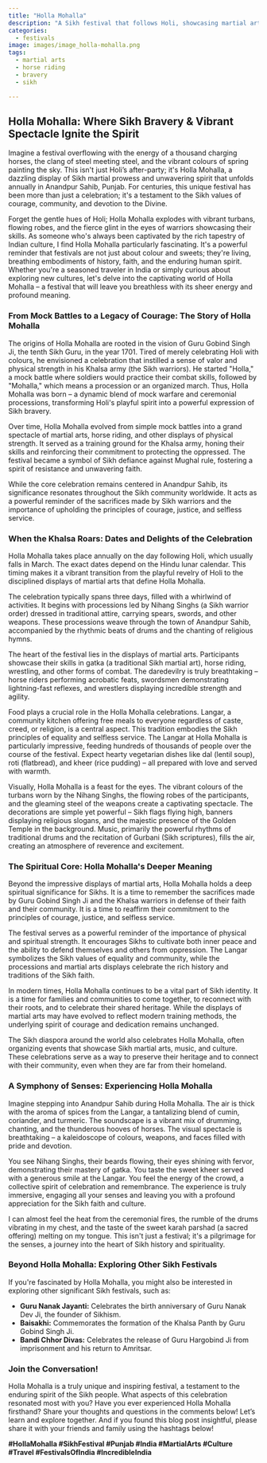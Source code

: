 ```yaml
---
title: "Holla Mohalla"
description: "A Sikh festival that follows Holi, showcasing martial arts, horse riding, and other displays of physical strength and bravery."
categories:
  - festivals
image: images/image_holla-mohalla.png
tags:
  - martial arts
  - horse riding
  - bravery
  - sikh

---
```


## Holla Mohalla: Where Sikh Bravery & Vibrant Spectacle Ignite the Spirit

Imagine a festival overflowing with the energy of a thousand charging horses, the clang of steel meeting steel, and the vibrant colours of spring painting the sky. This isn't just Holi’s after-party; it's Holla Mohalla, a dazzling display of Sikh martial prowess and unwavering spirit that unfolds annually in Anandpur Sahib, Punjab. For centuries, this unique festival has been more than just a celebration; it's a testament to the Sikh values of courage, community, and devotion to the Divine.

Forget the gentle hues of Holi; Holla Mohalla explodes with vibrant turbans, flowing robes, and the fierce glint in the eyes of warriors showcasing their skills. As someone who's always been captivated by the rich tapestry of Indian culture, I find Holla Mohalla particularly fascinating. It's a powerful reminder that festivals are not just about colour and sweets; they're living, breathing embodiments of history, faith, and the enduring human spirit. Whether you're a seasoned traveler in India or simply curious about exploring new cultures, let's delve into the captivating world of Holla Mohalla – a festival that will leave you breathless with its sheer energy and profound meaning.

### From Mock Battles to a Legacy of Courage: The Story of Holla Mohalla

The origins of Holla Mohalla are rooted in the vision of Guru Gobind Singh Ji, the tenth Sikh Guru, in the year 1701. Tired of merely celebrating Holi with colours, he envisioned a celebration that instilled a sense of valor and physical strength in his Khalsa army (the Sikh warriors). He started "Holla," a mock battle where soldiers would practice their combat skills, followed by "Mohalla," which means a procession or an organized march. Thus, Holla Mohalla was born – a dynamic blend of mock warfare and ceremonial processions, transforming Holi's playful spirit into a powerful expression of Sikh bravery.

Over time, Holla Mohalla evolved from simple mock battles into a grand spectacle of martial arts, horse riding, and other displays of physical strength. It served as a training ground for the Khalsa army, honing their skills and reinforcing their commitment to protecting the oppressed. The festival became a symbol of Sikh defiance against Mughal rule, fostering a spirit of resistance and unwavering faith.

While the core celebration remains centered in Anandpur Sahib, its significance resonates throughout the Sikh community worldwide. It acts as a powerful reminder of the sacrifices made by Sikh warriors and the importance of upholding the principles of courage, justice, and selfless service.

### When the Khalsa Roars: Dates and Delights of the Celebration

Holla Mohalla takes place annually on the day following Holi, which usually falls in March. The exact dates depend on the Hindu lunar calendar. This timing makes it a vibrant transition from the playful revelry of Holi to the disciplined displays of martial arts that define Holla Mohalla.

The celebration typically spans three days, filled with a whirlwind of activities. It begins with processions led by Nihang Singhs (a Sikh warrior order) dressed in traditional attire, carrying spears, swords, and other weapons. These processions weave through the town of Anandpur Sahib, accompanied by the rhythmic beats of drums and the chanting of religious hymns.

The heart of the festival lies in the displays of martial arts. Participants showcase their skills in gatka (a traditional Sikh martial art), horse riding, wrestling, and other forms of combat. The daredevilry is truly breathtaking – horse riders performing acrobatic feats, swordsmen demonstrating lightning-fast reflexes, and wrestlers displaying incredible strength and agility.

Food plays a crucial role in the Holla Mohalla celebrations. Langar, a community kitchen offering free meals to everyone regardless of caste, creed, or religion, is a central aspect. This tradition embodies the Sikh principles of equality and selfless service. The Langar at Holla Mohalla is particularly impressive, feeding hundreds of thousands of people over the course of the festival. Expect hearty vegetarian dishes like dal (lentil soup), roti (flatbread), and kheer (rice pudding) – all prepared with love and served with warmth.

Visually, Holla Mohalla is a feast for the eyes. The vibrant colours of the turbans worn by the Nihang Singhs, the flowing robes of the participants, and the gleaming steel of the weapons create a captivating spectacle. The decorations are simple yet powerful – Sikh flags flying high, banners displaying religious slogans, and the majestic presence of the Golden Temple in the background. Music, primarily the powerful rhythms of traditional drums and the recitation of Gurbani (Sikh scriptures), fills the air, creating an atmosphere of reverence and excitement.

### The Spiritual Core: Holla Mohalla's Deeper Meaning

Beyond the impressive displays of martial arts, Holla Mohalla holds a deep spiritual significance for Sikhs. It is a time to remember the sacrifices made by Guru Gobind Singh Ji and the Khalsa warriors in defense of their faith and their community. It is a time to reaffirm their commitment to the principles of courage, justice, and selfless service.

The festival serves as a powerful reminder of the importance of physical and spiritual strength. It encourages Sikhs to cultivate both inner peace and the ability to defend themselves and others from oppression. The Langar symbolizes the Sikh values of equality and community, while the processions and martial arts displays celebrate the rich history and traditions of the Sikh faith.

In modern times, Holla Mohalla continues to be a vital part of Sikh identity. It is a time for families and communities to come together, to reconnect with their roots, and to celebrate their shared heritage. While the displays of martial arts may have evolved to reflect modern training methods, the underlying spirit of courage and dedication remains unchanged.

The Sikh diaspora around the world also celebrates Holla Mohalla, often organizing events that showcase Sikh martial arts, music, and culture. These celebrations serve as a way to preserve their heritage and to connect with their community, even when they are far from their homeland.

### A Symphony of Senses: Experiencing Holla Mohalla

Imagine stepping into Anandpur Sahib during Holla Mohalla. The air is thick with the aroma of spices from the Langar, a tantalizing blend of cumin, coriander, and turmeric. The soundscape is a vibrant mix of drumming, chanting, and the thunderous hooves of horses. The visual spectacle is breathtaking – a kaleidoscope of colours, weapons, and faces filled with pride and devotion.

You see Nihang Singhs, their beards flowing, their eyes shining with fervor, demonstrating their mastery of gatka. You taste the sweet kheer served with a generous smile at the Langar. You feel the energy of the crowd, a collective spirit of celebration and remembrance. The experience is truly immersive, engaging all your senses and leaving you with a profound appreciation for the Sikh faith and culture.

I can almost feel the heat from the ceremonial fires, the rumble of the drums vibrating in my chest, and the taste of the sweet karah parshad (a sacred offering) melting on my tongue. This isn't just a festival; it's a pilgrimage for the senses, a journey into the heart of Sikh history and spirituality.

### Beyond Holla Mohalla: Exploring Other Sikh Festivals

If you're fascinated by Holla Mohalla, you might also be interested in exploring other significant Sikh festivals, such as:

*   **Guru Nanak Jayanti:** Celebrates the birth anniversary of Guru Nanak Dev Ji, the founder of Sikhism.
*   **Baisakhi:** Commemorates the formation of the Khalsa Panth by Guru Gobind Singh Ji.
*   **Bandi Chhor Divas:** Celebrates the release of Guru Hargobind Ji from imprisonment and his return to Amritsar.

### Join the Conversation!

Holla Mohalla is a truly unique and inspiring festival, a testament to the enduring spirit of the Sikh people. What aspects of this celebration resonated most with you? Have you ever experienced Holla Mohalla firsthand? Share your thoughts and questions in the comments below! Let’s learn and explore together. And if you found this blog post insightful, please share it with your friends and family using the hashtags below!

**#HollaMohalla #SikhFestival #Punjab #India #MartialArts #Culture #Travel #FestivalsOfIndia #IncredibleIndia**

